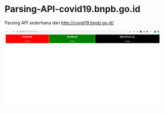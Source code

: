 # Parsing-API-covid19.bnpb.go.id
Parsing API sederhana dari http://covid19.bnpb.go.id/

![Image of COVID-19](https://raw.githubusercontent.com/t4m1n/Parsing-API-covid19.bnpb.go.id/master/covid%20image.png)
